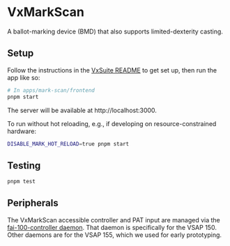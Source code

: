 # VxMarkScan

A ballot-marking device (BMD) that also supports limited-dexterity casting.

## Setup

Follow the instructions in the [VxSuite README](../../../README.md) to get set
up, then run the app like so:

```sh
# In apps/mark-scan/frontend
pnpm start
```

The server will be available at http://localhost:3000.

To run without hot reloading, e.g., if developing on resource-constrained
hardware:

```sh
DISABLE_MARK_HOT_RELOAD=true pnpm start
```

## Testing

```sh
pnpm test
```

## Peripherals

The VxMarkScan accessible controller and PAT input are managed via the
[fai-100-controller daemon](../fai-100-controller). That daemon is specifically
for the VSAP 150. Other daemons are for the VSAP 155, which we used for early
prototyping.
